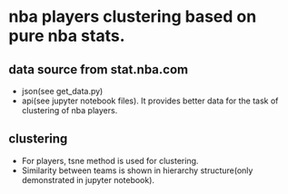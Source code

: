 # nba players clustering based on pure nba stats. 

## data source from stat.nba.com
- json(see get_data.py)
- api(see jupyter notebook files). It provides better data for the task of clustering of nba players.

## clustering
- For players, tsne method is used for clustering. 
- Similarity between teams is shown in hierarchy structure(only demonstrated in jupyter notebook).






